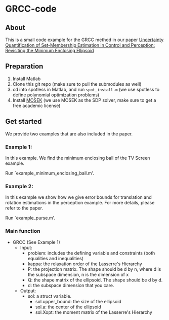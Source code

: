 # GRCC-code

## About

This is a small code example for the GRCC method in our paper [Uncertainty Quantification of Set-Membership Estimation in Control and Perception: Revisiting the Minimum Enclosing Ellipsoid](https://arxiv.org/abs/2311.15962)


## Preparation
1. Install Matlab
2. Clone this git repo (make sure to pull the submodules as well)
3. cd into spotless in Matlab, and run `spot_install.m` (we use spotless to define polynomial optimization problems)
4. Install [MOSEK](https://www.mosek.com/downloads/) (we use MOSEK as the SDP solver, make sure to get a free academic license)

## Get started
We provide two examples that are also included in the paper.

### Example 1:
In this example. We find the minimum enclosing ball of the TV Screen example.

Run `example_minimum_enclosing_ball.m'.

### Example 2:
In this example we show how we give error bounds for translation and rotation estimations in the perception example. For more details, please refer to the paper.

Run `example_purse.m'.

### Main function

- GRCC (See Example 1)
    - Input: 
        - problem: includes the defining variable and constraints (both equalities and inequalities)
        - kappa: the relaxation order of the Lasserre's Hierarchy
        - P: the projection matrix. The shape should be d by n, where d is the subspace dimension, n is the dimension of x
        - Q: the shape matrix of the ellipsoid. The shape should be d by d.
        - d: the subspace dimension that you care.
    - Output:
        - sol: a struct variable.
            - sol.upper_bound: the size of the ellipsoid
            - sol.a: the center of the ellipsoid
            - sol.Xopt: the moment matrix of the Lasserre's Hierarchy

